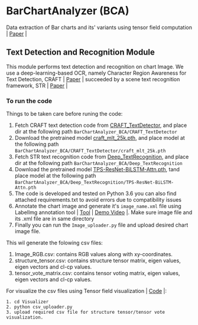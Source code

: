 # BarChartAnalyzer (BCA) 

Data extraction of Bar charts and its' variants using tensor field computation | [Paper](https://www.scitepress.org/Papers/2021/104083/104083.pdf) |

## Text Detection and Recognition Module

This module performs text detection and recognition on chart Image. We use a deep-learning-based OCR, namely Character Region Awareness for Text Detection, CRAFT | [Paper](https://arxiv.org/abs/1904.01941) | succeeded by a scene text recognition framework, STR | [Paper](https://arxiv.org/abs/1904.01906) |
 
### To run the code

Things to be taken care before runing the code:
1. Fetch CRAFT text detection code from [CRAFT_TextDetector](https://github.com/GVCL/Tensor-field-framework-for-chart-analysis/tree/master/Chart-Analyzer), and place dir at the following path ```BarChartAnalyzer_BCA/CRAFT_TextDetector```
2. Download the pretrained model [craft_mlt_25k.pth](https://drive.google.com/file/d/1Jk4eGD7crsqCCg9C9VjCLkMN3ze8kutZ/view), and place model at the following path ```BarChartAnalyzer_BCA/CRAFT_TextDetector/craft_mlt_25k.pth```
3. Fetch STR text recognition code from [Deep_TextRecognition](https://github.com/GVCL/Tensor-field-framework-for-chart-analysis/tree/master/Chart-Analyzer), and place dir at the following path ```BarChartAnalyzer_BCA/Deep_TextRecognition```
4. Download the pretrained model [TPS-ResNet-BiLSTM-Attn.pth](https://drive.google.com/drive/folders/15WPsuPJDCzhp2SvYZLRj8mAlT3zmoAMW), tand place model at the following path ```BarChartAnalyzer_BCA/Deep_TextRecognition/TPS-ResNet-BiLSTM-Attn.pth```
5. The code is developed and tested on Python 3.6 you can also find attached requirements.txt to avoid errors due to compatibility issues
6. Annotate the chart image and generate it's ```image_name.xml``` file using LabelImg annotation tool | [Tool](https://github.com/tzutalin/labelImg) | [Demo Video](https://www.youtube.com/watch?v=t3rlG_v8sMs) |. Make sure image file and its .xml file are in same directory
7. Finally you can run the  ```Image_uploader.py``` file and upload desired chart image file.

This wil generate the folowing csv files:
1. Image_RGB.csv: contains RGB values along with xy-coordinates.
2. structure_tensor.csv: contains structure tensor matrix, eigen values, eigen vectors and cl-cp values.
3. tensor_vote_matrix.csv: contains tensor voting matrix, eigen values, eigen vectors and cl-cp values.

For visualize the csv files using Tensor field visualization | [Code](https://github.com/GVCL/Tensor-field-framework-for-chart-analysis/tree/master/Chart-Analyzer/Visualizer) |:
```
1. cd Visualizer
2. python csv_uploader.py
3. upload required csv file for structure tensor/tensor vote visualization.
```
